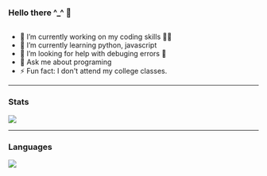 ### Hello there ^_^ 👋

<img scr="https://cdn.dribbble.com/users/50886/screenshots/2710024/coding.gif" width="100px"/>


- 🔭 I’m currently working on my coding skills 👨‍💻
- 🌱 I’m currently learning python, javascript 
- 🤔 I’m looking for help with debuging errors 🤣
- 💬 Ask me about programing
- ⚡ Fun fact: I don't attend my college classes.

---

### Stats 

<img src="https://github-readme-stats.vercel.app/api?username=Drish-xD&show_icons=true&theme=nightowl&hide_border=1&text_color=F5F5F5" />
 
---

### Languages

<img src="https://github-readme-stats.vercel.app/api/top-langs/?username=Drish-xD&bg_color=151515" />

